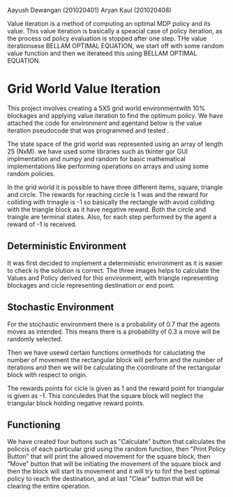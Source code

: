 Aayush Dewangan (201020401)
Aryan Kaul (201020408)

Value iteration is a method of computing an optimal MDP policy and its value. This value iteration is basically a speacial case of policy iteration, as the process od policy evaluation is stopped after one step. THe value iterationsese BELLAM OPTIMAL EQUATION, we start off with some random value function and then we iterateed this using BELLAM OPTIMAL EQUATION.

# Grid World Value Iteration

This project involves creating a  5X5 grid world environmentwith 10% blockages and applying value iteration to find the optimum policy. We have attached the code for environment and agentand below is the value iteration pseudocode that was programmed and tested .

The state space of the grid world was represented using an array of length 25 (NxM). we have used some libraries such as tkinter gor GUI implmentation and numpy and random for basic mathematical implementations like performing operations on arrays and using some random policies.


In the grid world it is possible to have three different items, square, triangle and circle. The rewards for reaching circle is 1 was and the reward for colliding with trinagle is -1 so basically the rectangle with avoid colliding with the triangle block as it have negative reward. Both the circle and traingle are terminal states. Also, for each step performed by the agent a reward of -1 is received.

## Deterministic Environment
It was first decided to implement a deterministic environment as it is easier to check is the solution is correct. The three images helps to calculate the Values and Policy derived for this environment, with triangle representing blockages and cicle representing destination or end point.


## Stochastic Environment
For the stochastic environment there is a probability of 0.7 that the agents moves as intended. This means there is a probability of 0.3 a move will be randomly selected.

Then we have usewd certain functions ormethods for caluclating the number of movement the rectangular block will perform and the number of iterations and then we will be calculating the coordinate of the rectangular block with respect to origin.

The rewards points for cicle is given as 1 and the reward point for triangular is given as -1. This conculedes that the square block will neglect the triangular block holding negative reward points.

## Functioning
We have created four buttons such as "Calculate" button that calculates the policcis of each particular grid using the random function, then "Print Policy Button" that will print the allowed movement for the square block, then "Move" button that will be initiating the movement of the square block and then the block will start its movement and it will try to finf the best optimal policy to reach the destination, and at last "Clear" button that will be clearing the entire operation.


